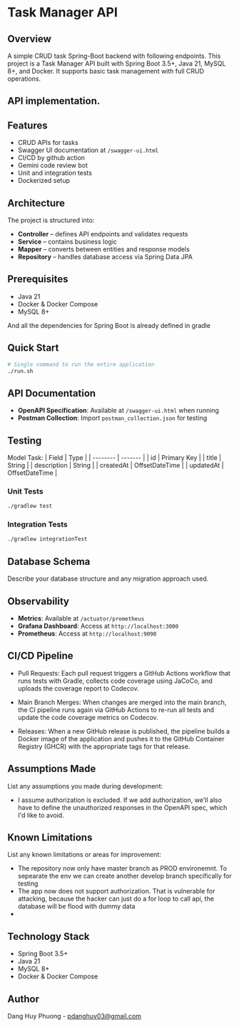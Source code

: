 # Task Manager API

## Overview

A simple CRUD task Spring-Boot backend with following endpoints. This project is a Task Manager API built with Spring Boot 3.5+, Java 21, MySQL 8+, and Docker. It supports basic task management with full CRUD operations.

## API implementation.

## Features

- CRUD APIs for tasks
- Swagger UI documentation at `/swagger-ui.html`
- CI/CD by github action
- Gemini code review bot
- Unit and integration tests
- Dockerized setup

## Architecture
The project is structured into:

- **Controller** – defines API endpoints and validates requests
- **Service** – contains business logic
- **Mapper** – converts between entities and response models
- **Repository** – handles database access via Spring Data JPA

## Prerequisites
- Java 21
- Docker & Docker Compose
- MySQL 8+

And all the dependencies for Spring Boot is already defined in gradle

## Quick Start
```bash
# Single command to run the entire application
./run.sh
```

## API Documentation
- **OpenAPI Specification**: Available at `/swagger-ui.html` when running
- **Postman Collection**: Import `postman_collection.json` for testing

## Testing
Model Task:
| Field    | Type |
| -------- | ------- |
| id  | Primary Key    |
| title | String     |
| description    | String    |
| createdAt    | OffsetDateTime  |
| updatedAt | OffsetDateTime |


### Unit Tests
```bash
./gradlew test
```

### Integration Tests
```bash
./gradlew integrationTest
```

## Database Schema
Describe your database structure and any migration approach used.

## Observability
- **Metrics**: Available at `/actuator/prometheus`
- **Grafana Dashboard**: Access at `http://localhost:3000`
- **Prometheus**: Access at `http://localhost:9090`

## CI/CD Pipeline
- Pull Requests: Each pull request triggers a GitHub Actions workflow that runs tests with Gradle, collects code coverage using JaCoCo, and uploads the coverage report to Codecov.

- Main Branch Merges: When changes are merged into the main branch, the CI pipeline runs again via GitHub Actions to re-run all tests and update the code coverage metrics on Codecov.

- Releases: When a new GitHub release is published, the pipeline builds a Docker image of the application and pushes it to the GitHub Container Registry (GHCR) with the appropriate tags for that release.

## Assumptions Made
List any assumptions you made during development:
- I assume authorization is excluded. If we add authorization, we'll also have to define the unauthorized responses in the OpenAPI spec, which I'd like to avoid.

## Known Limitations
List any known limitations or areas for improvement:
- The repository now only have master branch as PROD environemnt. To sepearate the env we can create another develop branch specifically for testing
- The app now does not support authorization. That is vulnerable for attacking, because the hacker can just do a for loop to call api, the database will be flood with dummy data
- 

## Technology Stack
- Spring Boot 3.5+
- Java 21
- MySQL 8+
- Docker & Docker Compose

## Author
Dang Huy Phuong - pdanghuy03@gmail.com
